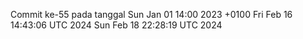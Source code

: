 Commit ke-55 pada tanggal Sun Jan 01 14:00 2023 +0100
Fri Feb 16 14:43:06 UTC 2024
Sun Feb 18 22:28:19 UTC 2024

